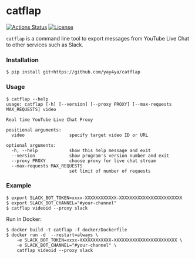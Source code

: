 catflap
=======

[![Actions Status](https://github.com/yay4ya/catflap/workflows/build/badge.svg)](https://github.com/yay4ya/catflap/actions?query=workflow%3Abuild)
[![License](https://img.shields.io/github/license/yay4ya/catflap)](https://github.com/yay4ya/catflap/blob/master/LICENSE)

`catflap` is a command line tool to export messages from YouTube Live Chat to other services such as Slack.



### Installation

```
$ pip install git+https://github.com/yay4ya/catflap
```

### Usage

```
$ catflap --help
usage: catflap [-h] [--version] [--proxy PROXY] [--max-requests MAX_REQUESTS] video

Real time YouTube Live Chat Proxy

positional arguments:
  video                 specify target video ID or URL

optional arguments:
  -h, --help            show this help message and exit
  --version             show program's version number and exit
  --proxy PROXY         choose proxy for live chat stream
  --max-requests MAX_REQUESTS
                        set limit of number of requests
```


### Example

```
$ export SLACK_BOT_TOKEN=xxxx-XXXXXXXXXXXX-XXXXXXXXXXXXXXXXXXXXXXXX
$ export SLACK_BOT_CHANNEL="#your-channel"
$ catflap videoid --proxy slack
```

Run in Docker:

```
$ docker build -t catflap -f docker/Dockerfile
$ docker run -d  --restart=always \
    -e SLACK_BOT_TOKEN=xxxx-XXXXXXXXXXXX-XXXXXXXXXXXXXXXXXXXXXXXX \
    -e SLACK_BOT_CHANNEL="#your-channel" \
    catflap videoid --proxy slack
```
